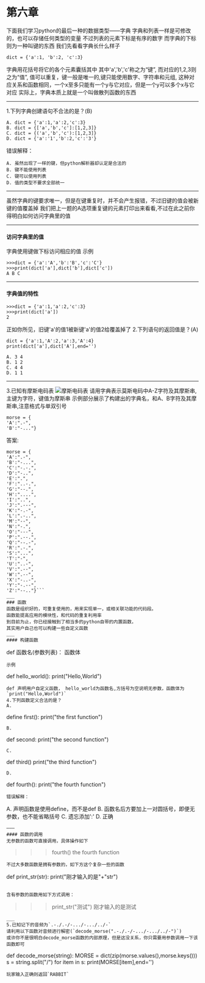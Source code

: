 # 第六章

下面我们学习python的最后一种的数据类型——字典
字典和列表一样是可修改的，也可以存储任何类型的变量
不过列表的元素下标是有序的数字
而字典的下标则为一种叫键的东西
我们先看看字典长什么样子
```
dict = {'a':1, 'b':2, 'c':3}
```
字典用花括号将它的各个元素囊括其中
其中'a','b','c'称之为“键”,
而对应的1,2,3则之为“值”,
值可以重复，键一般是唯一的,键只能使用数字、字符串和元组,
这种对应关系和函数相同，一个x至多只能有一个y与它对应，但是一个y可以多个x与它对应
实际上，字典本质上就是一个叫做散列函数的东西
___
1.下列字典创建语句不合法的是？(B)
```
A. dict = {'a':1,'a':2,'c':3}
B. dict = {['a','b','c']:[1,2,3]}
C. dict = {('a','b','c'):[1,2,3]}
D. dict = {'a':'1','b':2,'c':'3'}
```
错误解释：
```
A. 虽然出现了一样的键，但python解析器却认定是合法的
B. 键不能使用列表
C. 键可以使用列表
D. 值的类型不要求全部统一
```
___
虽然字典的键要求唯一，但是在键重复时，并不会产生报错，不过旧键的值会被新键的值覆盖掉
我们把上一题的A选项重复键的元素打印出来看看,不过在此之前你得明白如何访问字典里的值
___
#### 访问字典里的值
字典使用键做下标访问相应的值
示例
```
>>>dict = {'a':'A','b':'B','c':'C'}
>>>print(dict['a'],dict['b'],dict['c'])
A B C
```
___
#### 字典值的特性
```
>>>dict = {'a':1,'a':2,'c':3}
>>>print(dict['a'])
2
```
正如你所见，旧键'a'的值1被新键'a'的值2给覆盖掉了
2.下列语句的返回值是？(A)
```
dict = {'a':1,'A':2,'a':3,'A':4}
print(dict['a'],dict['A'],end='')
```
```
A. 3 4
B. 1 2
C. 4 4
D. 1 1
```
___
3.已知有摩斯电码表
![摩斯电码表](http://www.demodashi.com/contentImages/image/20181224/b2QhaA0igGIjyU86ioQ.jpg)
请用字典表示莫斯电码中A-Z字符及其摩斯串,主键为字符，键值为摩斯串
示例部分展示了构建出的字典名，和A、B字符及其摩斯串,注意格式与单双引号
```
morse = {
'A':".-",
'B':"-..."}
```
答案:
```
morse = {
'A':".-",
'B':"-...",
'C':"-.-.",
'D':"-..",
'E':".",
'F':"..-.",
'G':"--.",
'H':"....",
'I':"..",
'J':".---",
'K':"-.-",
'L':".-..",
'M':"--",
'N':"-.",
'O':"---",
'P':".--.",
'Q':"--.-",
'R':".-.",
'S':"...",
'T':"-",
'U':"..-",
'V':".--",
'W':".--",
'X':"-..-",
'Y':"-.--",
'Z':"--.."}```
___
### 函数
函数是组织好的，可重复使用的，用来实现单一，或相关联功能的代码段。
函数能提高应用的模块性，和代码的重复利用率
到目前为止，你已经接触到了相当多的python自带的内置函数，
其实用户自己也可以构建一些自定义函数
___
#### 构建函数
```
def 函数名(参数列表)：
	函数体
```	
示例
```
def hello_world():
	print("Hello,World")
```
def 声明用户自定义函数， hello_world为函数名,方括号为空说明无参数，函数体为`print("Hello,World")`
4.下列函数定义合法的是？
A.
```
define first():
	print("the first function")
```
B.
```
def second:
	print("the second function")
```
C.
```
def third()
	print("the third function")
```
D.
```
def fourth():
	print("the fourth function")
```
错误解释：
```
A. 声明函数是使用define，而不是def
B. 函数名后方要加上一对圆括号，即便无参数，也不能省略括号
C. 遗忘添加':'
D. 正确
```
———
#### 函数的调用
无参数的函数可直接调用，具体操作如下
```
>>>fourth()
the fourth function
```
不过大多数函数是拥有参数的，如下方这个复杂一些的函数
```
def print_str(str):
	print("刚才输入的是"+"str")
```

含有参数的函数用如下方式调用：
```
>>> print_str("测试")
刚才输入的是测试
```
___
5.已知记下的音频为`.-./.-/-.../-.../../-`
请利用以下函数对音频进行解密(`decode_morse(".-./.-/-.../-.../../-")`)
或许你不是很明白decode_morse函数的内部原理，但是这没关系，你只需要用参数调用一下该函数即可
```
def decode_morse(string):
	MORSE = dict(zip(morse.values(),morse.keys()))
	s = string.split("/")
	for item in s:
		print(MORSE[item],end='')
```
玩家输入正确则返回`RABBIT`
